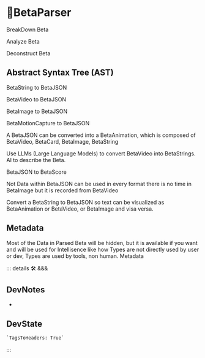 # 🔷<beta>BetaParser</beta>

BreakDown Beta

Analyze Beta

Deconstruct Beta

## Abstract Syntax Tree (AST)

BetaString to BetaJSON

BetaVideo to BetaJSON

BetaImage to BetaJSON

BetaMotionCapture to BetaJSON

A BetaJSON can be converted into a BetaAnimation, which is composed of BetaVideo, BetaCard, BetaImage, BetaString

Use LLMs (Large Language Models) to convert BetaVideo into BetaStrings. AI to describe the Beta.

BetaJSON to BetaScore

Not Data within BetaJSON can be used in every format there is no time in BetaImage but it is recorded from BetaVideo

Convert a BetaString to BetaJSON so text can be visualized as BetaAnimation or BetaVideo, or BetaImage and visa versa.

## Metadata

Most of the Data in Parsed Beta will be hidden, but it is available if you want and will be used for Intellisence like how Types are not directly used by user or dev, Types are used by tools, non human. Metadata

::: details 🛠 <dev>&&&</dev>

## DevNotes

-

## DevState

```py
`TagsToHeaders: True`
```

:::
